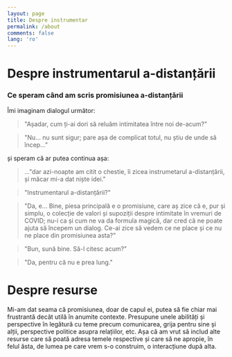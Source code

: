 ```yaml
---
layout: page
title: Despre instrumentar
permalink: /about
comments: false
lang: 'ro'
---
```


# Despre instrumentarul a-distanțării

### Ce speram când am scris promisiunea a-distanțării

Îmi imaginam dialogul următor:

> "Așadar, cum ți-ai dori să reluăm intimitatea între noi de-acum?"

>  "Nu... nu sunt sigur; pare așa de complicat totul, nu știu de unde să încep..."

și speram că ar putea continua așa:

> ..."dar azi-noapte am citit o chestie, îi zicea instrumetarul a-distanțării, și măcar mi-a dat niște idei."

>  "Instrumentarul a-distanțării?"

>  "Da, e... Bine, piesa principală e o promisiune, care aș zice că e, pur și simplu, o colecție de valori și supoziții despre intimitate în vremuri de COVID; nu-i ca și cum ne va da formula magică, dar cred că ne poate ajuta să începem un dialog. Ce-ai zice să vedem ce ne place și ce nu ne place din promisiunea asta?"

>  "Bun, sună bine. Să-l citesc acum?"

>  "Da, pentru că nu e prea lung."

# Despre resurse

Mi-am dat seama că promisiunea, doar de capul ei, putea să fie chiar mai frustrantă decât utilă în anumite contexte. Presupune unele abilități și perspective în legătură cu teme precum comunicarea, grija pentru sine și alții, perspective politice asupra relațiilor, etc. Așa că am vrut să includ alte resurse care să poată adresa temele respective și care să ne apropie, în felul ăsta, de lumea pe care vrem s-o construim, o interacțiune după alta.